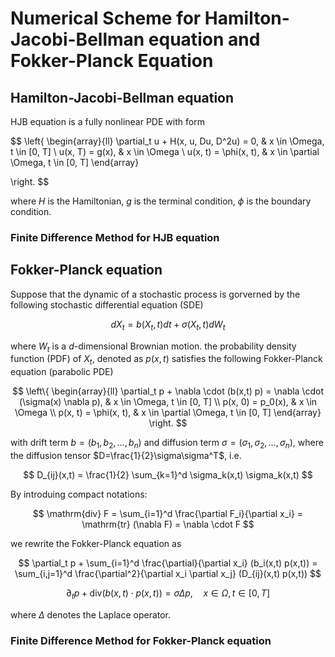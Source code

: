 
# Numerical Scheme for Hamilton-Jacobi-Bellman equation and Fokker-Planck Equation


## Hamilton-Jacobi-Bellman equation

HJB equation is a fully nonlinear PDE with form

$$
\left\{
    \begin{array}{ll}
        \partial_t u + H(x, u, Du, D^2u) = 0, & x \in \Omega, t \in [0, T] \\
        u(x, T) = g(x), & x \in \Omega \\
        u(x, t) = \phi(x, t), & x \in \partial \Omega, t \in [0, T]
    \end{array}

\right.
$$

where $H$ is the Hamiltonian, $g$ is the terminal condition, $\phi$ is the boundary condition.

### Finite Difference Method for HJB equation


## Fokker-Planck equation

Suppose that the dynamic of a stochastic process is gorverned by the following stochastic differential equation (SDE)

$$
dX_t = b(X_t,t) dt + \sigma(X_t,t) dW_t
$$

where $W_t$ is a $d$-dimensional Brownian motion. the probability density function (PDF) of $X_t$, denoted as $p(x,t)$ satisfies the following Fokker-Planck equation (parabolic PDE)

$$
\left\{
    \begin{array}{ll}
        \partial_t p + \nabla \cdot (b(x,t) p) = \nabla \cdot (\sigma(x) \nabla p), & x \in \Omega, t \in [0, T] \\
        p(x, 0) = p_0(x), & x \in \Omega \\
        p(x, t) = \phi(x, t), & x \in \partial \Omega, t \in [0, T]
    \end{array}
\right.
$$

with drift term $b = (b_1,b_2,\ldots,b_n)$ and diffusion term $\sigma = (\sigma_1,\sigma_2,\ldots,\sigma_n)$, where the diffusion tensor $D=\frac{1}{2}\sigma\sigma^T$, i.e.

$$
D_{ij}(x,t) = \frac{1}{2} \sum_{k=1}^d \sigma_k(x,t) \sigma_k(x,t)
$$

By introduing compact notations:

$$
\mathrm{div} F = \sum_{i=1}^d \frac{\partial F_i}{\partial x_i} = \mathrm{tr} (\nabla F) = \nabla \cdot F
$$

we rewrite the Fokker-Planck equation as


$$
\partial_t p + \sum_{i=1}^d \frac{\partial}{\partial x_i} (b_i(x,t) p(x,t)) = \sum_{i,j=1}^d \frac{\partial^2}{\partial x_i \partial x_j} (D_{ij}(x,t) p(x,t))
$$

$$
        \partial_t p + \mathrm{div} (b(x,t)\cdot p(x,t)) = \sigma \Delta p, \quad x \in \Omega, t \in [0, T] 
$$

where $\Delta$ denotes the Laplace operator.



### Finite Difference Method for Fokker-Planck equation